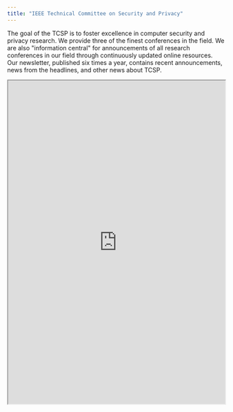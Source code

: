 ```yaml
---
title: "IEEE Technical Committee on Security and Privacy"
---
```


The goal of the TCSP is to foster excellence in computer security and privacy research. We provide three of the finest conferences in the field. We are also "information central" for announcements of all research conferences in our field through continuously updated online resources. Our newsletter, published six times a year, contains recent announcements, news from the headlines, and other news about TCSP.

<iframe height="750" width="100%" src="https://ewelton.github.io/ktest/wiki.html#IEEE%20Technical%20Committee%20on%20Security%20and%20Privacy"></iframe>
